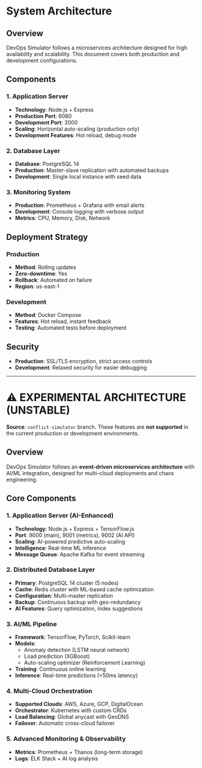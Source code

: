 # System Architecture

## Overview
DevOps Simulator follows a microservices architecture designed for high availability and scalability. This document covers both production and development configurations.

## Components

### 1. Application Server
- **Technology**: Node.js + Express
- **Production Port**: 8080
- **Development Port**: 3000
- **Scaling**: Horizontal auto-scaling (production only)
- **Development Features**: Hot reload, debug mode

### 2. Database Layer
- **Database**: PostgreSQL 14
- **Production**: Master-slave replication with automated backups
- **Development**: Single local instance with seed data

### 3. Monitoring System
- **Production**: Prometheus + Grafana with email alerts
- **Development**: Console logging with verbose output
- **Metrics**: CPU, Memory, Disk, Network

## Deployment Strategy

### Production
- **Method**: Rolling updates
- **Zero-downtime**: Yes
- **Rollback**: Automated on failure
- **Region**: us-east-1

### Development
- **Method**: Docker Compose
- **Features**: Hot reload, instant feedback
- **Testing**: Automated tests before deployment

## Security
- **Production**: SSL/TLS encryption, strict access controls
- **Development**: Relaxed security for easier debugging

---

# ⚠️ EXPERIMENTAL ARCHITECTURE (UNSTABLE)

**Source**: `conflict-simulator` branch. These features are **not supported** in the current production or development environments.

## Overview
DevOps Simulator follows an **event-driven microservices architecture** with AI/ML integration, designed for multi-cloud deployments and chaos engineering.

## Core Components

### 1. Application Server (AI-Enhanced)
- **Technology**: Node.js + Express + TensorFlow.js
- **Port**: 9000 (main), 9001 (metrics), 9002 (AI API)
- **Scaling**: AI-powered predictive auto-scaling
- **Intelligence**: Real-time ML inference
- **Message Queue**: Apache Kafka for event streaming

### 2. Distributed Database Layer
- **Primary**: PostgreSQL 14 cluster (5 nodes)
- **Cache**: Redis cluster with ML-based cache optimization
- **Configuration**: Multi-master replication
- **Backup**: Continuous backup with geo-redundancy
- **AI Features**: Query optimization, index suggestions

### 3. AI/ML Pipeline
- **Framework**: TensorFlow, PyTorch, Scikit-learn
- **Models**: 
  - Anomaly detection (LSTM neural network)
  - Load prediction (XGBoost)
  - Auto-scaling optimizer (Reinforcement Learning)
- **Training**: Continuous online learning
- **Inference**: Real-time predictions (<50ms latency)

### 4. Multi-Cloud Orchestration
- **Supported Clouds**: AWS, Azure, GCP, DigitalOcean
- **Orchestrator**: Kubernetes with custom CRDs
- **Load Balancing**: Global anycast with GeoDNS
- **Failover**: Automatic cross-cloud failover

### 5. Advanced Monitoring & Observability
- **Metrics**: Prometheus + Thanos (long-term storage)
- **Logs**: ELK Stack + AI log analysis